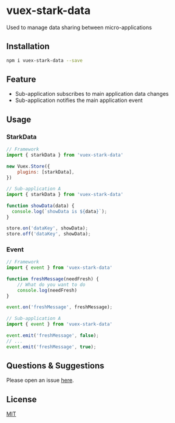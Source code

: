 # vuex-stark-data
Used to manage data sharing between micro-applications

## Installation

```bash
npm i vuex-stark-data --save
```

## Feature
- Sub-application subscribes to main application data changes
- Sub-application notifies the main application event

## Usage
### StarkData

```js
// Framework
import { starkData } from 'vuex-stark-data'
 
new Vuex.Store({
	plugins: [starkData],
})
 
// Sub-application A
import { starkData } from 'vuex-stark-data'
 
function showData(data) {
  console.log(`showData is ${data}`);
}
 
store.on('dataKey', showData);
store.off('dataKey', showData); 
```

### Event
```js
// Framework
import { event } from 'vuex-stark-data'
 
function freshMessage(needFresh) {
    // What do you want to do
    console.log(needFresh)
}
 
event.on('freshMessage', freshMessage);
 
// Sub-application A
import { event } from 'vuex-stark-data'
 
event.emit('freshMessage', false);
// ...
event.emit('freshMessage', true);
```

## Questions & Suggestions

Please open an issue [here](https://github.com/a526672351/vuex-stark-data/issues).

## License

[MIT](https://github.com/a526672351/vuex-stark-data/blob/master/LICENSE)